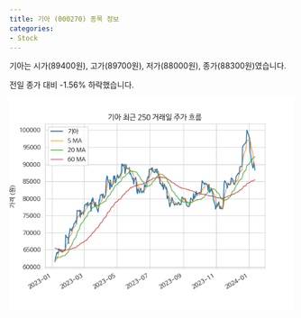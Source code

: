 ```yaml
---
title: 기아 (000270) 종목 정보
categories:
- Stock
---
```


기아는 시가(89400원), 고가(89700원), 저가(88000원), 종가(88300원)였습니다.

전일 종가 대비 -1.56% 하락했습니다.

<!-- more -->

![000270](/assets/images/stock/000270.png)